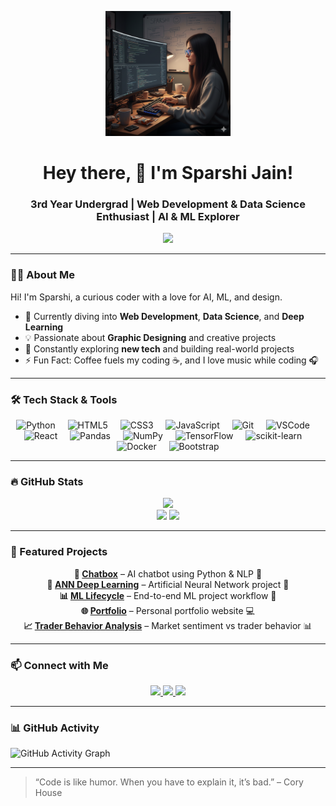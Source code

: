 <!-- Hero / Banner Image -->
<p align="center">
  <img src="Gemini_Generated_Image_rqo60srqo60srqo6.png" height="200" alt="Coding Banner"/>
</p>

<h1 align="center">Hey there, 👋 I'm Sparshi Jain!</h1>
<h3 align="center">3rd Year Undergrad | Web Development & Data Science Enthusiast | AI & ML Explorer</h3>

<div align="center">
  <img height="180" src="https://i.pinimg.com/736x/c4/4f/29/c44f295b487282f826077da1d3c3c744.jpg" />
</div>

---

### 👩‍💻 About Me
Hi! I'm Sparshi, a curious coder with a love for AI, ML, and design.  
- 🔭 Currently diving into **Web Development**, **Data Science**, and **Deep Learning**  
- 💡 Passionate about **Graphic Designing** and creative projects  
- 🌱 Constantly exploring **new tech** and building real-world projects  
- ⚡ Fun Fact: Coffee fuels my coding ☕, and I love music while coding 🎧  

---

### 🛠 Tech Stack & Tools
<div align="center">
  <img src="https://cdn.jsdelivr.net/gh/devicons/devicon/icons/python/python-original.svg" height="40" alt="Python" />
  <img width="12" />
  <img src="https://cdn.jsdelivr.net/gh/devicons/devicon/icons/html5/html5-original.svg" height="40" alt="HTML5" />
  <img width="12" />
  <img src="https://cdn.jsdelivr.net/gh/devicons/devicon/icons/css3/css3-original.svg" height="40" alt="CSS3" />
  <img width="12" />
  <img src="https://cdn.jsdelivr.net/gh/devicons/devicon/icons/javascript/javascript-original.svg" height="40" alt="JavaScript" />
  <img width="12" />
  <img src="https://cdn.jsdelivr.net/gh/devicons/devicon/icons/git/git-original.svg" height="40" alt="Git" />
  <img width="12" />
  <img src="https://cdn.jsdelivr.net/gh/devicons/devicon/icons/vscode/vscode-original.svg" height="40" alt="VSCode" />
  <img width="12" />
  <img src="https://cdn.jsdelivr.net/gh/devicons/devicon/icons/react/react-original.svg" height="40" alt="React" />
  <img width="12" />
  <img src="https://cdn.jsdelivr.net/gh/devicons/devicon/icons/pandas/pandas-original.svg" height="40" alt="Pandas" />
  <img width="12" />
  <img src="https://cdn.jsdelivr.net/gh/devicons/devicon/icons/numpy/numpy-original.svg" height="40" alt="NumPy" />
  <img width="12" />
  <img src="https://cdn.jsdelivr.net/gh/devicons/devicon/icons/tensorflow/tensorflow-original.svg" height="40" alt="TensorFlow" />
  <img width="12" />
  <img src="https://cdn.jsdelivr.net/gh/devicons/devicon/icons/scikit-learn/scikit-learn-original.svg" height="40" alt="scikit-learn" />
  <img width="12" />
  <img src="https://cdn.jsdelivr.net/gh/devicons/devicon/icons/docker/docker-original.svg" height="40" alt="Docker" />
  <img width="12" />
  <img src="https://cdn.jsdelivr.net/gh/devicons/devicon/icons/bootstrap/bootstrap-original.svg" height="40" alt="Bootstrap" />
</div>

---

### 🔥 GitHub Stats
<div align="center">
  <img src="https://streak-stats.demolab.com?user=sparshi15&locale=en&mode=daily&theme=dark&hide_border=false&border_radius=10" height="220" />
</div>

<div align="center">
  <img src="https://github-readme-stats.vercel.app/api?username=sparshi15&show_icons=true&theme=dracula&count_private=true" height="150" />
  <img src="https://github-readme-stats.vercel.app/api/top-langs/?username=sparshi15&layout=compact&theme=dracula&langs_count=5" height="150" />
</div>

---

### 📂 Featured Projects
<div align="center">

**💬 [Chatbox](https://github.com/sparshi15/chatbox)** – AI chatbot using Python & NLP 🤖  
**🤖 [ANN Deep Learning](https://github.com/sparshi15/DEEP-LEARNING-PROJECT-USING-ANN)** – Artificial Neural Network project 🧠  
**📊 [ML Lifecycle](https://github.com/sparshi15/step-by-step-project-implementation-with-life-cycle-of-ML-project)** – End-to-end ML project workflow 🚀  
**🌐 [Portfolio](https://github.com/sparshi15/portfolio)** – Personal portfolio website 💻  
**📈 [Trader Behavior Analysis](https://github.com/sparshi15/ds_sparshi_jain)** – Market sentiment vs trader behavior 📊  

</div>

---

### 📫 Connect with Me
<div align="center">
  <a href="https://www.linkedin.com/in/sparshi-jain-846090291">
    <img src="https://img.shields.io/badge/LinkedIn-0077B5?style=for-the-badge&logo=linkedin&logoColor=white" />
  </a>
  <a href="mailto:sparshi@example.com">
    <img src="https://img.shields.io/badge/Email-D14836?style=for-the-badge&logo=gmail&logoColor=white" />
  </a>
  <a href="https://github.com/sparshi15">
    <img src="https://img.shields.io/badge/GitHub-181717?style=for-the-badge&logo=github&logoColor=white" />
  </a>
</div>

---

### 📊 GitHub Activity
![GitHub Activity Graph](https://activity-graph.herokuapp.com/graph?username=sparshi15&theme=dracula)

---

> “Code is like humor. When you have to explain it, it’s bad.” – Cory House


